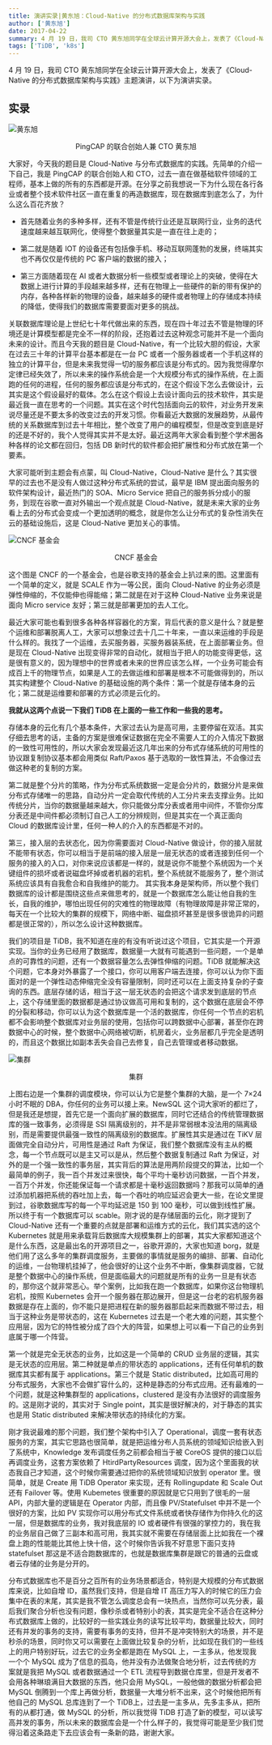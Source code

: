 ```yaml
---
title: 演讲实录|黄东旭：Cloud-Native 的分布式数据库架构与实践
author: ['黄东旭']
date: 2017-04-22
summary: 4 月 19 日，我司 CTO 黄东旭同学在全球云计算开源大会上，发表了《Cloud-Native 的分布式数据库架构与实践》主题演讲，以下为演讲实录。
tags: ['TiDB', 'k8s']
---
```


4 月 19 日，我司 CTO 黄东旭同学在全球云计算开源大会上，发表了《Cloud-Native 的分布式数据库架构与实践》主题演讲，以下为演讲实录。

## 实录

![黄东旭](media/talk-cloud-native/1.jpeg)

<center>PingCAP 的联合创始人兼 CTO 黄东旭</center>

大家好，今天我的题目是 Cloud-Native 与分布式数据库的实践。先简单的介绍一下自己，我是 PingCAP 的联合创始人和 CTO，过去一直在做基础软件领域的工程师，基本上做的所有的东西都是开源。在分享之前我想说一下为什么现在各行各业或者整个技术软件社区一直在重复的再造数据库，现在数据库到底怎么了，为什么这么百花齐放？


+ 首先随着业务的多种多样，还有不管是传统行业还是互联网行业，业务的迭代速度越来越互联网化，使得整个数据量其实是一直在往上走的；


+ 第二就是随着 IOT 的设备还有包括像手机、移动互联网蓬勃的发展，终端其实也不再仅仅是传统的 PC 客户端的数据的接入；


+ 第三方面随着现在 AI 或者大数据分析一些模型或者理论上的突破，使得在大数据上进行计算的手段越来越多样，还有在物理上一些硬件的新的带有保护的内存，各种各样新的物理的设备，越来越多的硬件或者物理上的存储成本持续的降低，使得我们的数据库需要要面对更多的挑战。


关联数据库理论是上世纪七十年代做出来的东西，现在四十年过去不管是物理的环境还是计算模型都是完全不一样的阶段，还抱着过去这种观念可能并不是一个面向未来的设计。而且今天我的题目是 Cloud-Native，有一个比较大胆的假设，大家在过去三十年的计算平台基本都是在一台 PC 或者一个服务器或者一个手机这样的独立的计算平台，但是未来我觉得一切的服务都应该是分布式的。因为我觉得摩尔定律已经失效了，所以未来的操作系统会是一个大规模分布式的操作系统，在上面跑的任何的进程，任何的服务都应该是分布式的，在这个假设下怎么去做设计，云其实是这个假设最好的载体。怎么在这个假设上去设计面向云的技术软件，其实是最近我一直在思考的一个问题。其实在这个时代包括面向云的软件，对业务开发来说尽量还是不要太多的改变过去的开发习惯。你看最近大数据的发展趋势，从最传统的关系数据库到过去十年相比，整个改变了用户的编程模型，但是改变到底是好的还是不好的，我个人觉得其实并不是太好。最近这两年大家会看到整个学术圈各种各样的论文都在回归，包括 DB 新时代的软件都会把扩展性和分布式放在第一个要素。


大家可能听到主题会有点蒙，叫 Cloud-Native，Cloud-Native 是什么？其实很早的过去也不是没有人做过这种分布式系统的尝试，最早是 IBM 提出面向服务的软件架构设计，最近热门的 SOA、Micro Service 把自己的服务拆分成小的服务，到现在谷歌一直对外输出一个观点就是 Cloud-Native，就是未来大家的业务看上去的分布式会变成一个更加透明的概念，就是你怎么让分布式的复杂性消失在云的基础设施后，这是 Cloud-Native 更加关心的事情。

![CNCF 基金会](media/talk-cloud-native/2.png)

<center>CNCF 基金会</center>

这个图是 CNCF 的一个基金会，也是谷歌支持的基金会上扒过来的图。这里面有一个简单的定义，就是 SCALE 作为一等公民，面向 Cloud-Native 的业务必须是弹性伸缩的，不仅能伸也得能缩；第二就是在对于这种 Cloud-Native 业务来说是面向 Micro service 友好；第三就是部署更加的去人工化。


最近大家可能也看到很多各种各样容器化的方案，背后代表的意义是什么？就是整个运维和部署脱离人工，大家可以想象过去十几二十年来，一直以来运维的手段是什么样的。我找了一个运维，去买服务器，买服务器装系统，在上面部署业务。但是现在 Cloud-Native 出现变得非常的自动化，就相当于把人的功能变得更低，这是很有意义的，因为理想中的世界或者未来的世界应该怎么样，一个业务可能会有成百上千的物理节点，如果是人工的去做运维和部署是根本不可能做得到的，所以其实构建整个 Cloud-Native 的基础设施的两个条件：第一个就是存储本身的云化；第二就是运维要和部署的方式必须是云化的。

**我就从这两个点说一下我们 TiDB 在上面的一些工作和一些我的思考。**


存储本身的云化有几个基本条件，大家过去认为是高可用，主要停留在双活。其实仔细去思考的话，主备的方案是很难保证数据在完全不需要人工的介入情况下数据的一致性可用性的，所以大家会发现最近这几年出来的分布式存储系统的可用性的协议跟复制协议基本都会用类似 Raft/Paxos 基于选取的一致性算法，不会像过去做这种老的复制的方案。

第二就是整个分片的策略，作为分布式系统数据一定是会分片的，数据分片是来做分布式存储唯一的思路，自动分片一定会取代传统的人工分片来去支撑业务。比如传统分片，当你的数据量越来越大，你只能做分库分表或者用中间件，不管你分库分表还是中间件都必须制订自己人工的分辨规则，但是其实在一个真正面向 Cloud 的数据库设计里，任何一种人的介入的东西都是不对的。

第三，接入层的去状态化，因为你需要面对 Cloud-Native 做设计，你的接入层就不能带有状态，你可以相当于是前端的接入层是一层无状态的或者连接到任何一个服务的接入的入口，对你来说应该都是一样的，就是说你不能整个系统因为一个关键组件的损坏或者说磁盘坏掉或者机器的宕机，整个系统就不能服务了，整个测试系统应该具有自我愈合和自我维护的能力。
其实我本身是架构师，所以整个我们数据库的设计都是围绕这些点来做思考的，就是一个数据库怎么能让他自我的生长，自我的维护，哪怕出现任何的灾难性的物理故障（有物理故障是非常正常的，每天在一个比较大的集群的规模下，网络中断、磁盘损坏甚至是很多很诡异的问题都是很正常的），所以怎么设计这种数据库。

我们的项目是 TiDB，我不知道在座的有没有听说过这个项目，它其实是一个开源实现。当你的业务已经用了数据库，数据量一大就有可能遇到一些问题，一个是单点的可靠性的问题，还有一个数据容量怎么去弹性伸缩的问题。TiDB 就能解决这个问题，它本身对外暴露了一个接口，你可以用客户端去连接，你可以认为你下面面对的是一个弹性动态伸缩完全没有容量限制，同时还可以在上面支持复杂的子查询的东西。底层存储的话，相当于这一层无状态的会把这个请求发到底层的节点上，这个存储里面的数据都是通过协议做高可用和复制的，这个数据在底层会不停的分裂和移动，你可以认为这个数据库是一个活的数据库，你任何一个节点的宕机都不会影响整个数据库对业务层的使用，包括你可以跨数据中心部署，甚至你在跨数据中心的时候，整个数据中心网络被切断，机房着火，业务层都几乎完全是透明的，而且这个数据比如副本丢失会自己去修复，自己去管理或者移动数据。

![集群](media/talk-cloud-native/3.png)

<center>集群</center>

上图右边是一个集群的调度模块，你可以认为它是整个集群的大脑，是一个 7×24 小时不眠的 DBA，你任何的业务可以接上来。NewSQL 这个词大家听的都烂了，但是我还是想提，首先它是一个面向扩展的数据库，同时它还结合的传统管理数据库的强一致事务，必须得是 SSI 隔离级别的，并不是非常弱根本没法用的隔离级别，而是需要提供最强一致性的隔离级别的数据库。扩展性其实是通过在 TiKV 层面做完全自动分片，可用性是通过 Raft 为保证，我们整个数据库没有主从的概念，每一个节点既可以是主又可以是从，然后整个数据复制通过 Raft 为保证，对外的是一个强一致性的事务层，其实背后的算法是用两阶段提交的算法，比如一个最简单的例子，我一百个并发过来很快，每个平均十毫秒访问数据，一百个并发，一百万个并发，你还能保证每一个请求都是十毫秒返回数据吗？那我可以简单的通过添加机器把系统的吞吐加上去，每一个吞吐的响应延迟会更大一些，在论文里提到过，谷歌数据库写的每一个平均延迟是 150 到 100 毫秒，可以做到线性扩展。所以终于有一个数据库可以 scable。刚才说的是存储层面的云化，刚才提到了 Cloud-Native 还有一个重要的点就是部署和运维方式的云化，我们其实选的这个 Kubernetes 就是用来承载背后数据库大规模集群上的部署，其实大家都知道这个是什么东西，这是最出名的开源项目之一，谷歌开源的，大家也知道 borg，就是他们用了这么多年的集群调度服务，主要做的事情就是服务的编排、部署、自动化的运维，一台物理机挂掉了，他会很好的让这个业务不中断，像集群调度器，它就是整个数据中心的操作系统，但是面临最大的问题就是所有的业务一旦是有状态的，那你这个就非常恶心。举个案例，比如我在跑一个数据库，如果你这台物理机宕机，按照 Kubernetes 会开一个服务器在那边展开，但是这一台老的宕机服务器数据是存在上面的，你不能只是把进程在新的服务器那启起来而数据不带过去，相当于这种业务是带状态的，这在 Kubernetes 过去是一个老大难的问题，其实整个应用层，因为它的特性被分成了四个大的阵营，如果想上可以看一下自己的业务到底属于哪一个阵营。

第一个就是完全无状态的业务，比如这是一个简单的 CRUD 业务层的逻辑，其实是无状态的应用层。第二种就是单点的带状态的 applications，还有任何单机的数据库其实都有属于 applications。第三个就是 Static distributed，比如高可用的分布式服务，大家也不会做扩容什么的，这种是静态的分布式应用。还有最难的一个问题，就是这种集群型的 applications，clustered 是没有办法很好的调度服务的。这是刚才说的，其实对于 Single point，其实是很好解决的，对于静态的其实也是用 Static distributed 来解决带状态的持续化的方案。

刚才我说最难的那个问题，我们整个架构中引入了 Operational，调度一套有状态服务的方案，其实它思路也很简单，就是把运维分布人员系统的领域知识给嵌入到了系统中，Knowledge 发布调度任务之前都会相当于被 CoreOS 提供的接口以后再调度业务，这套方案依赖了 HtirdPartyResources 调度，因为这个里面我的状态我自己才知道，这个时候你需要通过把你的系统领域知识放到 operator 里。很简单，就是 Create 用 TiDB Operator 来实现，还有 Rollingupdate 和 Scale Out 还有 Failover 等。使用 Kubemetes 很重要的原因就是它只用到了很毛的一层 API，内部大量的逻辑是在 Operator 内部，而且像 PV/Statefulset 中并不是一个很好的方案，比如 PV 实现你可以用分布式文件系统或者快存储作为你持久化的这一层，但是数据库的业务，我对我底层的 IO 或者硬件有很强的掌控力的，我在我的业务层自己做了三副本和高可用，我其实就不需要在存储层面上比如我在一个裸盘上跑的性能能比其他上快十倍，这个时候你告诉我不好意思下面只支持 statefulset 那这是不适合跑数据库的，也就是数据库集群是跟它的普通的云盘或者云存储的业务是分开的。

分布式数据库也不是百分之百所有的业务场景都适合，特别是大规模的分布式数据库来说，比如自增 ID，虽然我们支持，但是自增 IT 高压力写入的时候它的压力会集中在表的末尾，其实是我不管怎么调度总会有一块热点，当然你可以先分表，最后我们聚合分析也没有问题，像秒杀或者特别小的表，其实是完全不适合在这种分布式数据库上做的，比较好的一些实践业务的读写比较平均，数据量比较大，同时还有并发的事务的支持，需要有事务的支持，但并不是冲突特别大的场景，并不是秒杀的场景，同时你又可以需要在上面做比较复杂的分析，比如现在我们的一些线上的用户特别好玩，过去它的业务全都是跑在 MySQL 上，一主多从，他发现我一个个 MySQL 成为了信息的孤岛，他并没有办法做聚合地分析，过去传统的方案就是我把 MySQL 或者数据通过一个 ETL 流程导到数据仓库里，但是开发者不会用各种琳琅满目大数据的东西，他只会用 MySQL，一般他做的数据分析都会把 MySQL 倒腾到一个库上再做分析，数据量一大堆分析不出来，这个时候他把所有他自己的 MySQL 总库连到了一个 TiDB上，过去是一主多从，先多主多从，把所有的从都打通，做 MySQL 的分析，所以我觉得 TiDB 打造了新的模型，可以读写高并发的事务，所以未来的数据库会是一个什么样子的，我觉得可能是至少我们觉得沿着这条路走下去应该会有一条新的路，谢谢大家。
